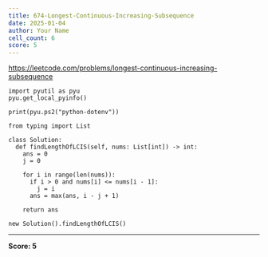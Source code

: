 ```yaml
---
title: 674-Longest-Continuous-Increasing-Subsequence
date: 2025-01-04
author: Your Name
cell_count: 6
score: 5
---
```


https://leetcode.com/problems/longest-continuous-increasing-subsequence


```
import pyutil as pyu
pyu.get_local_pyinfo()
```


```
print(pyu.ps2("python-dotenv"))
```


```
from typing import List
```


```
class Solution:
  def findLengthOfLCIS(self, nums: List[int]) -> int:
    ans = 0
    j = 0

    for i in range(len(nums)):
      if i > 0 and nums[i] <= nums[i - 1]:
        j = i
      ans = max(ans, i - j + 1)

    return ans
```


```
new Solution().findLengthOfLCIS()
```


---
**Score: 5**